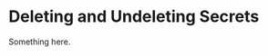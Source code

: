 [title]: # (Deleting and Undeleting Secrets)
[tags]: # (XXX)
[priority]: # (5005)
# Deleting and Undeleting Secrets
Something here.

